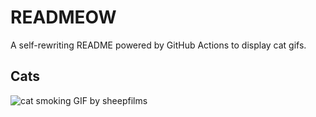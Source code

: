 # READMEOW

A self-rewriting README powered by GitHub Actions to display cat gifs.

## Cats

![cat smoking GIF by sheepfilms](https://media0.giphy.com/media/l0ExdMHUDKteztyfe/200.gif?cid=9acd02dafh7nf1xjdk326az42vbo7ls9exc0vgh65ttrlpzi&ep=v1_gifs_search&rid=200.gif&ct=g)
